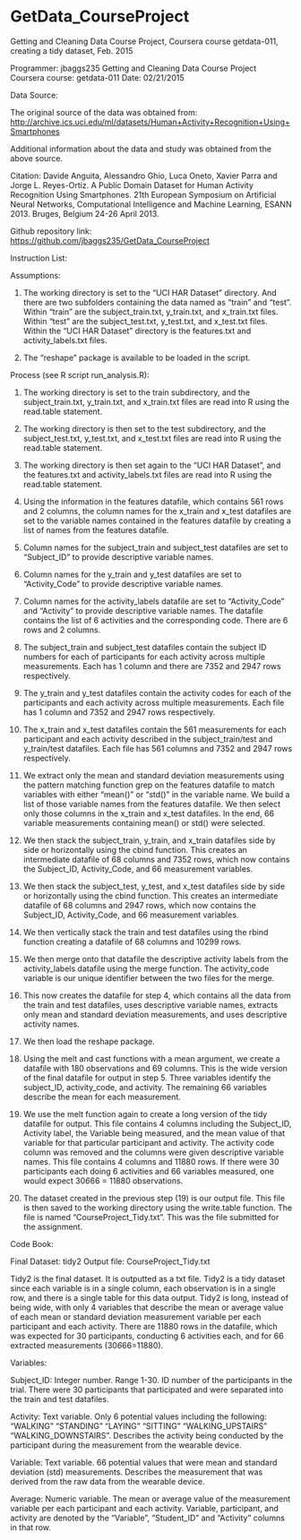 # GetData_CourseProject
Getting and Cleaning Data Course Project, Coursera course getdata-011, creating a tidy dataset, Feb. 2015

Programmer: jbaggs235
Getting and Cleaning Data Course Project
Coursera course: getdata-011
Date: 02/21/2015

Data Source:

The original source of the data was obtained from:
http://archive.ics.uci.edu/ml/datasets/Human+Activity+Recognition+Using+Smartphones

Additional information about the data and study was obtained from the above source.

Citation:
Davide Anguita, Alessandro Ghio, Luca Oneto, Xavier Parra and Jorge L. Reyes-Ortiz. A Public Domain Dataset for Human Activity Recognition Using Smartphones. 21th European Symposium on Artificial Neural Networks, Computational Intelligence and Machine Learning, ESANN 2013. Bruges, Belgium 24-26 April 2013.


Github repository link:
https://github.com/jbaggs235/GetData_CourseProject

Instruction List:

Assumptions:

1. The working directory is set to the “UCI HAR Dataset” directory. And there are two subfolders containing the data named as “train” and “test”. Within “train” are the subject_train.txt, y_train.txt, and x_train.txt files. Within “test” are the subject_test.txt, y_test.txt, and x_test.txt files. Within the “UCI HAR Dataset” directory is the features.txt and activity_labels.txt files.

2. The “reshape” package is available to be loaded in the script.

Process (see R script run_analysis.R):

1. The working directory is set to the train subdirectory, and the subject_train.txt, y_train.txt, and x_train.txt files are read into R using the read.table statement.

2. The working directory is then set to the test subdirectory, and the subject_test.txt, y_test.txt, and x_test.txt files are read into R using the read.table statement.

3. The working directory is then set again to the “UCI HAR Dataset”, and the features.txt and activity_labels.txt files are read into R using the read.table statement.

4. Using the information in the features datafile, which contains 561 rows and 2 columns, the column names for the x_train and x_test datafiles are set to the variable names contained in the features datafile by creating a list of names from the features datafile.

5. Column names for the subject_train and subject_test datafiles are set to “Subject_ID” to provide descriptive variable names.

6. Column names for the y_train and y_test datafiles are set to “Activity_Code” to provide descriptive variable names.

7. Column names for the activity_labels datafile are set to “Activity_Code” and “Activity” to provide descriptive variable names. The datafile contains the list of 6 activities and the corresponding code. There are 6 rows and 2 columns.

8. The subject_train and subject_test datafiles contain the subject ID numbers for each of participants for each activity across multiple measurements. Each has 1 column and there are 7352 and 2947 rows respectively.

9. The y_train and y_test datafiles contain the activity codes for each of the participants and each activity across multiple measurements. Each file has 1 column and 7352 and 2947 rows respectively.

10. The x_train and x_test datafiles contain the 561 measurements for each participant and each activity described in the subject_train/test and y_train/test datafiles. Each file has 561 columns and 7352 and 2947 rows respectively.

11. We extract only the mean and standard deviation measurements using the pattern matching function grep on the features datafile to match variables with either “mean()” or “std()” in the variable name. We build a list of those variable names from the features datafile. We then select only those columns in the x_train and x_test datafiles. In the end, 66 variable measurements containing mean() or std() were selected.

12. We then stack the subject_train, y_train, and x_train datafiles side by side or horizontally using the cbind function. This creates an intermediate datafile of 68 columns and 7352 rows, which now contains the Subject_ID, Activity_Code, and 66 measurement variables.

13. We then stack the subject_test, y_test, and x_test datafiles side by side or horizontally using the cbind function. This creates an intermediate datafile of 68 columns and 2947 rows, which now contains the Subject_ID, Activity_Code, and 66 measurement variables.

14. We then vertically stack the train and test datafiles using the rbind function creating a datafile of 68 columns and 10299 rows.

15. We then merge onto that datafile the descriptive activity labels from the activity_labels datafile using the merge function. The activity_code variable is our unique identifier between the two files for the merge. 

16. This now creates the datafile for step 4, which contains all the data from the train and test datafiles, uses descriptive variable names, extracts only mean and standard deviation measurements, and uses descriptive activity names.

17. We then load the reshape package.

18. Using the melt and cast functions with a mean argument, we create a datafile with 180 observations and 69 columns. This is the wide version of the final datafile for output in step 5. Three variables identify the subject_ID, activity_code, and activity. The remaining 66 variables describe the mean for each measurement. 

19. We use the melt function again to create a long version of the tidy datafile for output. This file contains 4 columns including the Subject_ID, Activity label, the Variable being measured, and the mean value of that variable for that particular participant and activity. The activity code column was removed and the columns were given descriptive variable names. This file contains 4 columns and 11880 rows. If there were 30 participants each doing 6 activities and 66 variables measured, one would expect 30*6*66 = 11880 observations.

20. The dataset created in the previous step (19) is our output file. This file is then saved to the working directory using the write.table function. The file is named “CourseProject_Tidy.txt”. This was the file submitted for the assignment.


Code Book:

Final Dataset: tidy2
Output file: CourseProject_Tidy.txt

Tidy2 is the final dataset. It is outputted as a txt file. Tidy2 is a tidy dataset since each variable is in a single column, each observation is in a single row, and there is a single table for this data output. Tidy2 is long, instead of being wide, with only 4 variables that describe the mean or average value of each mean or standard deviation measurement variable per each participant and each activity. There are 11880 rows in the datafile, which was expected for 30 participants, conducting 6 activities each, and for 66 extracted measurements (30*6*66=11880).

Variables:

Subject_ID: 
Integer number. Range 1-30. 
ID number of the participants in the trial. There were 30 participants that participated and were separated into the train and test datafiles.

Activity:
Text variable. Only 6 potential values including the following: “WALKING” “STANDING” “LAYING” “SITTING” “WALKING_UPSTAIRS” “WALKING_DOWNSTAIRS”.
Describes the activity being conducted by the participant during the measurement from the wearable device.

Variable:
Text variable. 66 potential values that were mean and standard deviation (std) measurements.
Describes the measurement that was derived from the raw data from the wearable device.

Average:
Numeric variable.
The mean or average value of the measurement variable per each participant and each activity. Variable, participant, and activity are denoted by the “Variable”, “Student_ID” and “Activity” columns in that row.
